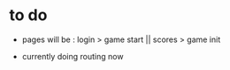 # to do 

* pages will be : login > game start || scores > game init

* currently doing routing now
